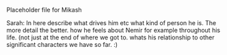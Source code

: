 Placeholder file for Mikash

Sarah: In here describe what drives him etc what kind of person he is. The more detail the better. how he feels about Nemir for example throughout his life. (not just at the end of where we got to. whats his relationship to other significant characters we have so far. :) 

